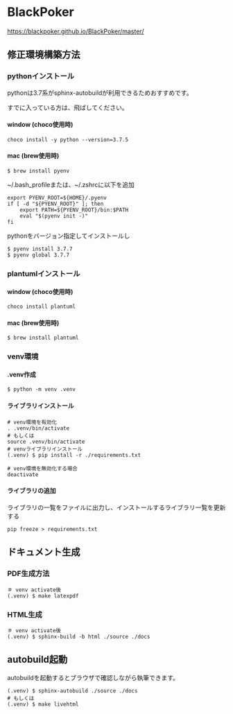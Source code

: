 # BlackPoker

https://blackpoker.github.io/BlackPoker/master/

## 修正環境構築方法

### pythonインストール

pythonは3.7系がsphinx-autobuildが利用できるためおすすめです。

すでに入っている方は、飛ばしてください。

#### window (choco使用時)
```
choco install -y python --version=3.7.5
```
#### mac (brew使用時)
```
$ brew install pyenv
```
~/.bash_profileまたは、~/.zshrcに以下を追加
```
export PYENV_ROOT=${HOME}/.pyenv
if [ -d "${PYENV_ROOT}" ]; then
    export PATH=${PYENV_ROOT}/bin:$PATH
    eval "$(pyenv init -)"
fi
```
pythonをバージョン指定してインストールし
```
$ pyenv install 3.7.7
$ pyenv global 3.7.7
```

### plantumlインストール
#### window (choco使用時)
```
choco install plantuml
```
#### mac (brew使用時)
```
$ brew install plantuml
```


### venv環境
#### .venv作成
```
$ python -m venv .venv
```

#### ライブラリインストール
```
# venv環境を有効化
. .venv/bin/activate
# もしくは
source .venv/bin/activate
# venvライブラリインストール
(.venv) $ pip install -r ./requirements.txt
```

```
# venv環境を無効化する場合
deactivate
```

#### ライブラリの追加
ライブラリの一覧をファイルに出力し、インストールするライブラリ一覧を更新する
```
pip freeze > requirements.txt
```

## ドキュメント生成
### PDF生成方法
```
＃ venv activate後
(.venv) $ make latexpdf
```

### HTML生成
```
＃ venv activate後
(.venv) $ sphinx-build -b html ./source ./docs
```

## autobuild起動
autobuildを起動するとブラウザで確認しながら執筆できます。
```
(.venv) $ sphinx-autobuild ./source ./docs
# もしくは
(.venv) $ make livehtml
```

